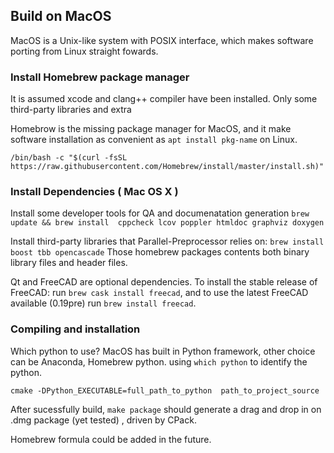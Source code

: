 ## Build on MacOS

MacOS is a Unix-like system with POSIX interface, which makes software porting from Linux straight fowards. 

### Install Homebrew package manager

It is assumed xcode and clang++ compiler have been installed. Only some third-party libraries and extra 

Homebrow is the missing package manager for MacOS, and it make software installation as convenient as `apt install pkg-name` on Linux. 

`/bin/bash -c "$(curl -fsSL https://raw.githubusercontent.com/Homebrew/install/master/install.sh)"`


### Install Dependencies ( Mac OS X )

Install some developer tools for QA and documenatation generation
`brew update && brew install  cppcheck lcov poppler htmldoc graphviz doxygen`

Install third-party libraries that Parallel-Preprocessor relies on:
`brew install  boost tbb opencascade`
Those homebrew packages contents both binary library files and header files.

Qt and FreeCAD are optional dependencies.  To install the stable release of FreeCAD: run `brew cask install freecad`, and to use the latest FreeCAD available (0.19pre) run `brew install freecad`. 

### Compiling and installation

Which python to use?  MacOS has built in Python framework, other choice can be Anaconda, Homebrew python.  using `which python` to identify the python.

`cmake -DPython_EXECUTABLE=full_path_to_python  path_to_project_source`

After sucessfully build,  `make package` should generate a drag and drop in on .dmg package (yet tested) , driven by CPack.

Homebrew formula could be added in the future.